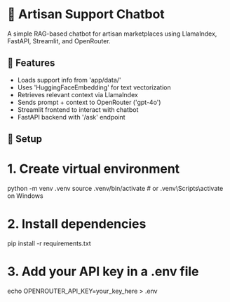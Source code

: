 # 🧵 Artisan Support Chatbot

A simple RAG-based chatbot for artisan marketplaces using LlamaIndex, FastAPI, Streamlit, and OpenRouter.

## 🔧 Features

- Loads support info from 'app/data/'
- Uses 'HuggingFaceEmbedding' for text vectorization
- Retrieves relevant context via LlamaIndex
- Sends prompt + context to OpenRouter ('gpt-4o')
- Streamlit frontend to interact with chatbot
- FastAPI backend with '/ask' endpoint

## 🚀 Setup


# 1. Create virtual environment
python -m venv .venv
source .venv/bin/activate      # or .venv\Scripts\activate on Windows

# 2. Install dependencies
pip install -r requirements.txt

# 3. Add your API key in a .env file
echo OPENROUTER_API_KEY=your_key_here > .env
